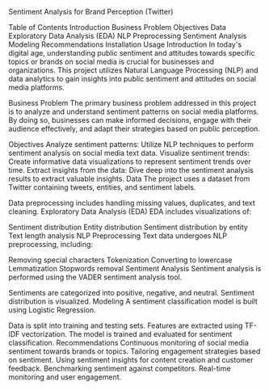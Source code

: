 Sentiment Analysis for Brand Perception (Twitter)

Table of Contents
Introduction
Business Problem
Objectives
Data
Exploratory Data Analysis (EDA)
NLP Preprocessing
Sentiment Analysis
Modeling
Recommendations
Installation
Usage
Introduction
In today's digital age, understanding public sentiment and attitudes towards specific topics or brands on social media is crucial for businesses and organizations. This project utilizes Natural Language Processing (NLP) and data analytics to gain insights into public sentiment and attitudes on social media platforms.

Business Problem
The primary business problem addressed in this project is to analyze and understand sentiment patterns on social media platforms. By doing so, businesses can make informed decisions, engage with their audience effectively, and adapt their strategies based on public perception.

Objectives
Analyze sentiment patterns: Utilize NLP techniques to perform sentiment analysis on social media text data.
Visualize sentiment trends: Create informative data visualizations to represent sentiment trends over time.
Extract insights from the data: Dive deep into the sentiment analysis results to extract valuable insights.
Data
The project uses a dataset from Twitter containing tweets, entities, and sentiment labels.

Data preprocessing includes handling missing values, duplicates, and text cleaning.
Exploratory Data Analysis (EDA)
EDA includes visualizations of:

Sentiment distribution
Entity distribution
Sentiment distribution by entity
Text length analysis
NLP Preprocessing
Text data undergoes NLP preprocessing, including:

Removing special characters
Tokenization
Converting to lowercase
Lemmatization
Stopwords removal
Sentiment Analysis
Sentiment analysis is performed using the VADER sentiment analysis tool.

Sentiments are categorized into positive, negative, and neutral.
Sentiment distribution is visualized.
Modeling
A sentiment classification model is built using Logistic Regression.

Data is split into training and testing sets.
Features are extracted using TF-IDF vectorization.
The model is trained and evaluated for sentiment classification.
Recommendations
Continuous monitoring of social media sentiment towards brands or topics.
Tailoring engagement strategies based on sentiment.
Using sentiment insights for content creation and customer feedback.
Benchmarking sentiment against competitors.
Real-time monitoring and user engagement.
